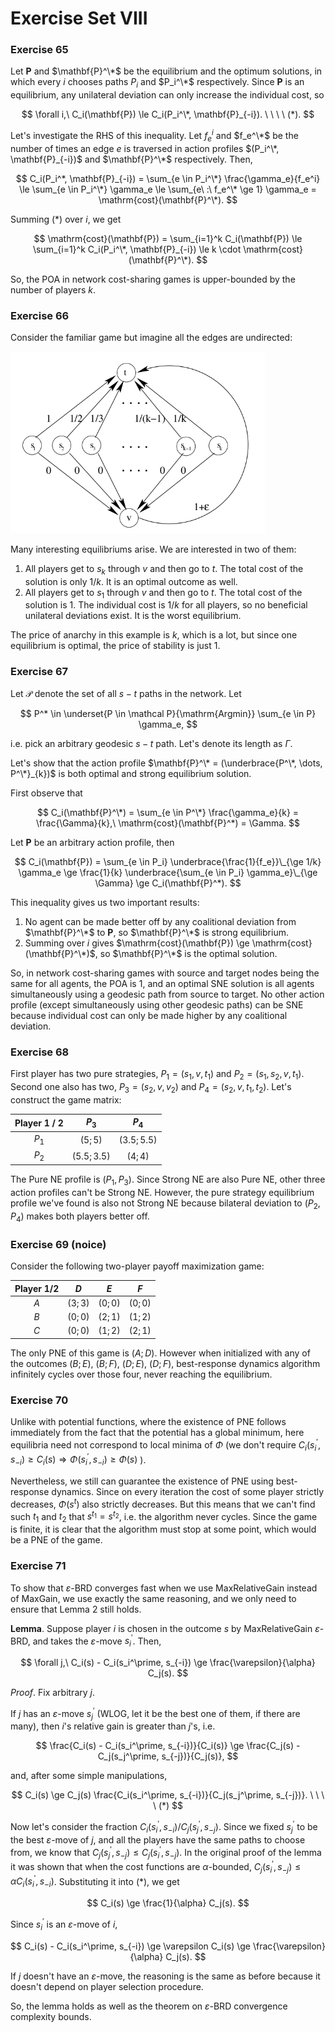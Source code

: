 # Exercise Set VIII

### Exercise 65

Let $\mathbf{P}$ and $\mathbf{P}^\*$ be the equilibrium and the optimum solutions, in which every $i$ chooses paths $P_i$ and $P_i^\*$ respectively.
Since $\mathbf{P}$ is an equilibrium, any unilateral deviation can only increase the individual cost, so

$$
\forall i,\ C_i(\mathbf{P}) \le C_i(P_i^\*, \mathbf{P}_{-i}). \ \ \ \ (*).
$$

Let's investigate the RHS of this inequality.
Let $f_e^i$ and $f_e^\*$ be the number of times an edge $e$ is traversed in action profiles $(P_i^\*, \mathbf{P}_{-i})$ and $\mathbf{P}^\*$ respectively.
Then,

$$
C_i(P_i^*, \mathbf{P}_{-i}) 
    = \sum_{e \in P_i^\*} \frac{\gamma_e}{f_e^i} 
    \le \sum_{e \in P_i^\*} \gamma_e
    \le \sum_{e\ :\ f_e^\* \ge 1} \gamma_e
    = \mathrm{cost}(\mathbf{P}^\*).
$$

Summing (*) over $i$, we get

$$
\mathrm{cost}(\mathbf{P})
    = \sum_{i=1}^k C_i(\mathbf{P})
    \le \sum_{i=1}^k C_i(P_i^\*, \mathbf{P}_{-i})
    \le k \cdot \mathrm{cost}(\mathbf{P}^\*).
$$

So, the POA in network cost-sharing games is upper-bounded by the number of players $k$.

### Exercise 66

Consider the familiar game but imagine all the edges are undirected:

<img src="../assets/ex_17_2.png" style="zoom: 67%;" />

Many interesting equilibriums arise. We are interested in two of them:
1. All players get to $s_k$ through $v$ and then go to $t$. The total cost of the solution is only $1/k$. It is an optimal outcome as well.
2. All players get to $s_1$ through $v$ and then go to $t$. The total cost of the solution is $1$. The individual cost is $1/k$ for all players, so no beneficial unilateral deviations exist. It is the worst equilibrium.

The price of anarchy in this example is $k$, which is a lot, but since one equilibrium is optimal, the price of stability is just $1$.

### Exercise 67

Let $\mathcal P$ denote the set of all $s-t$ paths in the network. Let

$$
P^* \in \underset{P \in \mathcal P}{\mathrm{Argmin}} \sum_{e \in P} \gamma_e,
$$

i.e. pick an arbitrary geodesic $s-t$ path. Let's denote its length as $\Gamma$.

Let's show that the action profile $\mathbf{P}^\* = (\underbrace{P^\*, \dots, P^\*}_{k})$ is both optimal and strong equilibrium solution.

First observe that

$$
C_i(\mathbf{P}^\*) = \sum_{e \in P^\*} \frac{\gamma_e}{k} = \frac{\Gamma}{k},\
\mathrm{cost}(\mathbf{P}^*) = \Gamma.
$$

Let $\mathbf{P}$ be an arbitrary action profile, then

$$
C_i(\mathbf{P})
    = \sum_{e \in P_i} \underbrace{\frac{1}{f_e}}\_{\ge 1/k} \gamma_e
    \ge \frac{1}{k} \underbrace{\sum_{e \in P_i} \gamma_e}\_{\ge \Gamma}
    \ge C_i(\mathbf{P}^*).
$$

This inequality gives us two important results:
1. No agent can be made better off by any coalitional deviation from $\mathbf{P}^\*$ to $\mathbf{P},$ so $\mathbf{P}^\*$ is strong equilibrium.
2. Summing over $i$ gives $\mathrm{cost}(\mathbf{P}) \ge \mathrm{cost}(\mathbf{P}^\*)$, so $\mathbf{P}^\*$ is the optimal solution.

So, in network cost-sharing games with source and target nodes being the same for all agents, the POA is $1$, and an optimal SNE solution is all agents simultaneously using a geodesic path from source to target.
No other action profile (except simultaneously using other geodesic paths) can be SNE because individual cost can only be made higher by any coalitional deviation.

### Exercise 68

First player has two pure strategies, $P_1 = (s_1, v, t_1)$ and $P_2 = (s_1, s_2, v, t_1)$. Second one also has two, $P_3 = (s_2, v, v_2)$ and $P_4 = (s_2, v, t_1, t_2)$. Let's construct the game matrix:

| Player 1 / 2 |    $P_3$     |    $P_4$     |
| :----------: | :----------: | :----------: |
|    $P_1$     |   $(5; 5)$   | $(3.5; 5.5)$ |
|    $P_2$     | $(5.5; 3.5)$ |   $(4; 4)$   |

The Pure NE profile is $(P_1, P_3)$. Since Strong NE are also Pure NE, other three action profiles can't be Strong NE.
However, the pure strategy equilibrium profile we've found is also not Strong NE because bilateral deviation to $(P_2, P_4)$ makes both players better off.

### Exercise 69 (noice)

Consider the following two-player payoff maximization game:

| Player 1/2 |   $D$    |   $E$    |   $F$    |
| :--------: | :------: | :------: | :------: |
|    $A$     | $(3; 3)$ | $(0; 0)$ | $(0; 0)$ |
|    $B$     | $(0; 0)$ | $(2; 1)$ | $(1; 2)$ |
|    $C$     | $(0; 0)$ | $(1; 2)$ | $(2; 1)$ |

The only PNE of this game is $(A; D)$.
However when initialized with any of the outcomes $(B; E)$, $(B; F)$, $(D; E)$, $(D; F)$, best-response dynamics algorithm infinitely cycles over those four, never reaching the equilibrium.

### Exercise 70

Unlike with potential functions, where the existence of PNE follows immediately from the fact that the potential has a global minimum, here equilibria need not correspond to local minima of $\Phi$ (we don't require $C_i(s_i^\prime, s_{-i}) \ge C_i(s) \Rightarrow \Phi(s_i^\prime, s_{-i}) \ge \Phi(s)$ ).

Nevertheless, we still can guarantee the existence of PNE using best-response dynamics.
Since on every iteration the cost of some player strictly decreases, $\Phi(s^t)$ also strictly decreases.
But this means that we can't find such $t_1$ and $t_2$ that $s^{t_1} = s^{t_2}$, i.e. the algorithm never cycles.
Since the game is finite, it is clear that the algorithm must stop at some point, which would be a PNE of the game.

### Exercise 71

To show that $\varepsilon$-BRD converges fast when we use MaxRelativeGain instead of MaxGain, we use exactly the same reasoning, and we only need to ensure that Lemma 2 still holds.

**Lemma**. 
Suppose player $i$ is chosen in the outcome $s$ by MaxRelativeGain $\varepsilon$-BRD, and takes the $\varepsilon$-move $s_i^\prime$. Then,

$$
\forall j,\ C_i(s) - C_i(s_i^\prime, s_{-i}) \ge \frac{\varepsilon}{\alpha} C_j(s).
$$

*Proof*. Fix arbitrary $j$.

If $j$ has an $\varepsilon$-move $s_j^\prime$ (WLOG, let it be the best one of them, if there are many), then $i$'s relative gain is greater than $j$'s, i.e.

$$
\frac{C_i(s) - C_i(s_i^\prime, s_{-i})}{C_i(s)} \ge \frac{C_j(s) - C_j(s_j^\prime, s_{-j})}{C_j(s)},
$$

and, after some simple manipulations,

$$
C_i(s) \ge C_j(s) \frac{C_i(s_i^\prime, s_{-i})}{C_j(s_j^\prime, s_{-j})}. \ \ \ \ (*)
$$

Now let's consider the fraction $C_i(s_i^\prime, s_{-i}) / C_j(s_j^\prime, s_{-j})$.
Since we fixed $s_j^\prime$ to be the best $\varepsilon$-move of $j$, and all the players have the same paths to choose from, we know that $C_j(s_j^\prime, s_{-j}) \le C_j(s_i^\prime, s_{-j})$.
In the original proof of the lemma it was shown that when the cost functions are $\alpha$-bounded, $C_j(s_i^\prime, s_{-j}) \le \alpha C_i(s_i^\prime, s_{-i})$.
Substituting it into (*), we get

$$
C_i(s) \ge \frac{1}{\alpha} C_j(s).
$$

Since $s_i^\prime$ is an $\varepsilon$-move of $i$,

$$
C_i(s) - C_i(s_i^\prime, s_{-i}) \ge \varepsilon C_i(s) \ge \frac{\varepsilon}{\alpha} C_j(s).
$$

If $j$ doesn't have an $\varepsilon$-move, the reasoning is the same as before because it doesn't depend on player selection procedure. 

So, the lemma holds as well as the theorem on $\varepsilon$-BRD convergence complexity bounds.
